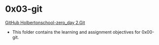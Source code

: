 # 0x03-git

[GitHub Holbertonschool-zero_day 2.Git](https://github.com/Jilroge7/holbertonschool-zero_day.git)

* This folder contains the learning and assignment objectives for 0x00-git.